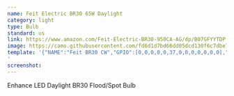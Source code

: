 ```yaml
---
name: Feit Electric BR30 65W Daylight
category: light
type: Bulb
standard: us
link: https://www.amazon.com/Feit-Electric-BR30-950CA-AG/dp/B07GFYYTDP
image: https://camo.githubusercontent.com/fd6d1d7bd66dd05dcd130f6c7dbe7145c6c20c3e/68747470733a2f2f692e706f7374696d672e63632f57706d6a583739702f61736466617364666173662e706e67
template: '{"NAME":"Feit BR30 CW","GPIO":[0,0,0,0,0,37,0,0,0,0,0,0,0],"FLAG":0,"BASE":18}
'
screenshot:
---
```


Enhance LED Daylight BR30 Flood/Spot Bulb

